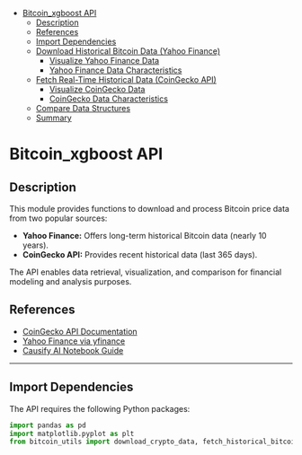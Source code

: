 <!-- toc -->

- [Bitcoin_xgboost API](#bitcoin_xgboost-api)
  * [Description](#description)
  * [References](#references)
  * [Import Dependencies](#import-dependencies)
  * [Download Historical Bitcoin Data (Yahoo Finance)](#download-historical-bitcoin-data-yahoo-finance)
    + [Visualize Yahoo Finance Data](#visualize-yahoo-finance-data)
    + [Yahoo Finance Data Characteristics](#yahoo-finance-data-characteristics)
  * [Fetch Real-Time Historical Data (CoinGecko API)](#fetch-real-time-historical-data-coingecko-api)
    + [Visualize CoinGecko Data](#visualize-coingecko-data)
    + [CoinGecko Data Characteristics](#coingecko-data-characteristics)
  * [Compare Data Structures](#compare-data-structures)
  * [Summary](#summary)

<!-- tocstop -->

# Bitcoin_xgboost API

## Description

This module provides functions to download and process Bitcoin price data from two popular sources:

- **Yahoo Finance:** Offers long-term historical Bitcoin data (nearly 10 years).
- **CoinGecko API:** Provides recent historical data (last 365 days).

The API enables data retrieval, visualization, and comparison for financial modeling and analysis purposes.

## References

- [CoinGecko API Documentation](https://www.coingecko.com/en/api)  
- [Yahoo Finance via yfinance](https://pypi.org/project/yfinance/)  
- [Causify AI Notebook Guide](https://github.com/causify-ai/helpers/blob/master/docs/coding/all.jupyter_notebook.how_to_guide.md)  

---

## Import Dependencies

The API requires the following Python packages:

```python
import pandas as pd
import matplotlib.pyplot as plt
from bitcoin_utils import download_crypto_data, fetch_historical_bitcoin
